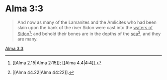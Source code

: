 # Alma 3:3

> And now as many of the Lamanites and the Amlicites who had been slain upon the bank of the river Sidon were cast into the <u>waters of Sidon</u>[^a]; and behold their bones are in the depths of the <u>sea</u>[^b], and they are many.

[Alma 3:3](https://www.churchofjesuschrist.org/study/scriptures/bofm/alma/3?lang=eng&id=p3#p3)


[^a]: [[Alma 2.15|Alma 2:15]]; [[Alma 4.4|4:4]].  
[^b]: [[Alma 44.22|Alma 44:22]].  
